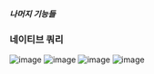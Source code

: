##### 나머지 기능들 
### 네이티브 쿼리

![image](https://user-images.githubusercontent.com/40969203/108067503-39b45880-70a4-11eb-82a0-5131a13dc27e.png)
![image](https://user-images.githubusercontent.com/40969203/108067505-3ae58580-70a4-11eb-9915-83c1dab810d6.png)
![image](https://user-images.githubusercontent.com/40969203/108067510-3e790c80-70a4-11eb-8ed5-4ffa6bc52061.png)
![image](https://user-images.githubusercontent.com/40969203/108067518-40db6680-70a4-11eb-9ac4-fd9ccb6ac520.png)
